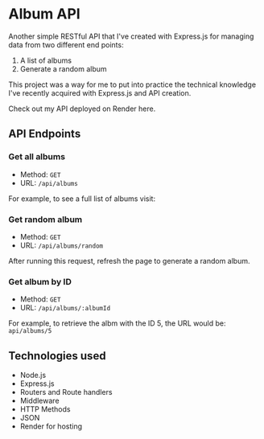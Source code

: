 # Album API

Another simple RESTful API that I've created with Express.js for managing data from two different end points:

1. A list of albums
2. Generate a random album

This project was a way for me to put into practice the technical knowledge I've recently acquired with Express.js and API creation.

Check out my API deployed on Render here.

## API Endpoints

### Get all albums

- Method: `GET`
- URL: `/api/albums`

For example, to see a full list of albums visit:

### Get random album

- Method: `GET`
- URL: `/api/albums/random`

After running this request, refresh the page to generate a random album.

### Get album by ID

- Method: `GET`
- URL: `/api/albums/:albumId`

For example, to retrieve the albm with the ID 5, the URL would be: `api/albums/5`

## Technologies used

- Node.js
- Express.js
- Routers and Route handlers
- Middleware
- HTTP Methods
- JSON
- Render for hosting
